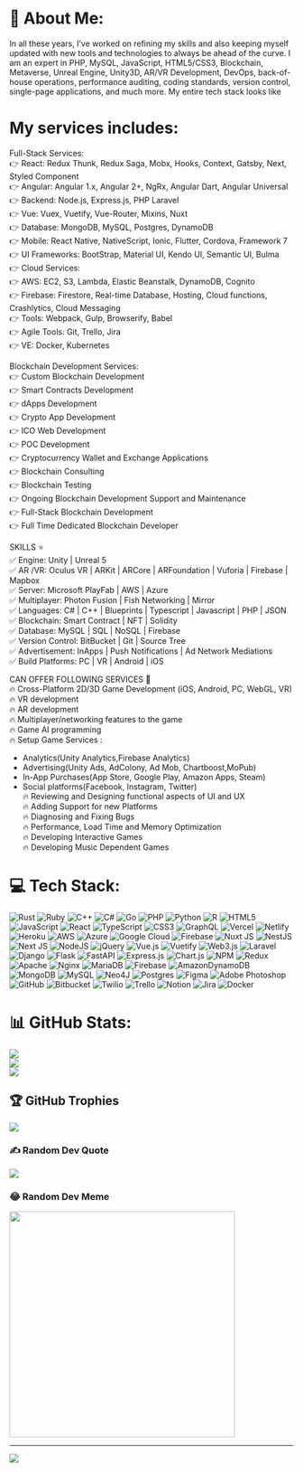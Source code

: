 # 💫 About Me:
In all these years, I’ve worked on refining my skills and also keeping myself updated with new tools and technologies to always be ahead of the curve. I am an expert in PHP, MySQL, JavaScript, HTML5/CSS3, Blockchain, Metaverse, Unreal Engine, Unity3D, AR/VR Development, DevOps, back-of-house operations, performance auditing, coding standards, version control, single-page applications, and much more. My entire tech stack looks like

My services includes:
================
Full-Stack Services:<br>
👉 React: Redux Thunk, Redux Saga, Mobx, Hooks, Context, Gatsby, Next, Styled Component<br>
👉 Angular: Angular 1.x, Angular 2+, NgRx, Angular Dart, Angular Universal<br>
👉 Backend: Node.js, Express.js, PHP Laravel<br>
👉 Vue: Vuex, Vuetify, Vue-Router, Mixins, Nuxt<br>
👉 Database: MongoDB, MySQL, Postgres, DynamoDB<br>
👉 Mobile: React Native, NativeScript, Ionic, Flutter, Cordova, Framework 7<br>
👉 UI Frameworks: BootStrap, Material UI, Kendo UI, Semantic UI, Bulma<br>
👉 Cloud Services:<br>
👉 AWS: EC2, S3, Lambda, Elastic Beanstalk, DynamoDB, Cognito<br>
👉 Firebase: Firestore, Real-time Database, Hosting, Cloud functions, Crashlytics, Cloud Messaging<br>
👉 Tools: Webpack, Gulp, Browserify, Babel<br>
👉 Agile Tools: Git, Trello, Jira<br>
👉 VE: Docker, Kubernetes<br>

Blockchain Development Services:<br>
👉 Custom Blockchain Development<br>
👉 Smart Contracts Development<br>
👉 dApps Development<br>
👉 Crypto App Development<br>
👉 ICO Web Development<br>
👉 POC Development<br>
👉 Cryptocurrency Wallet and Exchange Applications<br>
👉 Blockchain Consulting<br>
👉 Blockchain Testing<br>
👉 Ongoing Blockchain Development Support and Maintenance<br>
👉 Full-Stack Blockchain Development<br>
👉 Full Time Dedicated Blockchain Developer<br>

SKILLS ⭐<br>
✅ Engine: Unity | Unreal 5<br>
✅ AR /VR: Oculus VR | ARKit | ARCore | ARFoundation | Vuforia | Firebase | Mapbox<br>
✅ Server: Microsoft PlayFab | AWS | Azure<br>
✅ Multiplayer: Photon Fusion | Fish Networking | Mirror<br>
✅ Languages: C# | C++ | Blueprints | Typescript | Javascript | PHP | JSON<br>
✅ Blockchain: Smart Contract | NFT | Solidity<br>
✅ Database: MySQL | SQL | NoSQL | Firebase<br>
✅ Version Control: BitBucket | Git | Source Tree<br>
✅ Advertisement: InApps | Push Notifications | Ad Network Mediations<br>
✅ Build Platforms: PC | VR | Android | iOS<br>

CAN OFFER FOLLOWING SERVICES 🙏<br>
🔥 Сross-Platform 2D/3D Game Development (iOS, Android, PC, WebGL, VR)<br>
🔥 VR development<br>
🔥 AR development<br>
🔥 Multiplayer/networking features to the game<br>
🔥 Game AI programming<br>
🔥 Setup Game Services :<br>
- Analytics(Unity Analytics,Firebase Analytics)<br>
- Advertising(Unity Ads, AdColony, Ad Mob, Chartboost,MoPub)<br>
- In-App Purchases(App Store, Google Play, Amazon Apps, Steam)<br>
- Social platforms(Facebook, Instagram, Twitter)<br>
🔥 Reviewing and Designing functional aspects of UI and UX<br>
🔥 Adding Support for new Platforms<br>
🔥 Diagnosing and Fixing Bugs<br>
🔥 Performance, Load Time and Memory Optimization<br>
🔥 Developing Interactive Games<br>
🔥 Developing Music Dependent Games<br>


# 💻 Tech Stack:
![Rust](https://img.shields.io/badge/rust-%23000000.svg?style=for-the-badge&logo=rust&logoColor=white) ![Ruby](https://img.shields.io/badge/ruby-%23CC342D.svg?style=for-the-badge&logo=ruby&logoColor=white) ![C++](https://img.shields.io/badge/c++-%2300599C.svg?style=for-the-badge&logo=c%2B%2B&logoColor=white) ![C#](https://img.shields.io/badge/c%23-%23239120.svg?style=for-the-badge&logo=csharp&logoColor=white) ![Go](https://img.shields.io/badge/go-%2300ADD8.svg?style=for-the-badge&logo=go&logoColor=white) ![PHP](https://img.shields.io/badge/php-%23777BB4.svg?style=for-the-badge&logo=php&logoColor=white) ![Python](https://img.shields.io/badge/python-3670A0?style=for-the-badge&logo=python&logoColor=ffdd54) ![R](https://img.shields.io/badge/r-%23276DC3.svg?style=for-the-badge&logo=r&logoColor=white) ![HTML5](https://img.shields.io/badge/html5-%23E34F26.svg?style=for-the-badge&logo=html5&logoColor=white) ![JavaScript](https://img.shields.io/badge/javascript-%23323330.svg?style=for-the-badge&logo=javascript&logoColor=%23F7DF1E) ![React](https://img.shields.io/badge/react-%2320232a.svg?style=for-the-badge&logo=react&logoColor=%2361DAFB) ![TypeScript](https://img.shields.io/badge/typescript-%23007ACC.svg?style=for-the-badge&logo=typescript&logoColor=white) ![CSS3](https://img.shields.io/badge/css3-%231572B6.svg?style=for-the-badge&logo=css3&logoColor=white) ![GraphQL](https://img.shields.io/badge/-GraphQL-E10098?style=for-the-badge&logo=graphql&logoColor=white) ![Vercel](https://img.shields.io/badge/vercel-%23000000.svg?style=for-the-badge&logo=vercel&logoColor=white) ![Netlify](https://img.shields.io/badge/netlify-%23000000.svg?style=for-the-badge&logo=netlify&logoColor=#00C7B7) ![Heroku](https://img.shields.io/badge/heroku-%23430098.svg?style=for-the-badge&logo=heroku&logoColor=white) ![AWS](https://img.shields.io/badge/AWS-%23FF9900.svg?style=for-the-badge&logo=amazon-aws&logoColor=white) ![Azure](https://img.shields.io/badge/azure-%230072C6.svg?style=for-the-badge&logo=microsoftazure&logoColor=white) ![Google Cloud](https://img.shields.io/badge/GoogleCloud-%234285F4.svg?style=for-the-badge&logo=google-cloud&logoColor=white) ![Firebase](https://img.shields.io/badge/firebase-%23039BE5.svg?style=for-the-badge&logo=firebase) ![Nuxt JS](https://img.shields.io/badge/Nuxt-002E3B?style=for-the-badge&logo=nuxt.js&logoColor=#00DC82) ![NestJS](https://img.shields.io/badge/nestjs-%23E0234E.svg?style=for-the-badge&logo=nestjs&logoColor=white) ![Next JS](https://img.shields.io/badge/Next-black?style=for-the-badge&logo=next.js&logoColor=white) ![NodeJS](https://img.shields.io/badge/node.js-6DA55F?style=for-the-badge&logo=node.js&logoColor=white) ![jQuery](https://img.shields.io/badge/jquery-%230769AD.svg?style=for-the-badge&logo=jquery&logoColor=white) ![Vue.js](https://img.shields.io/badge/vue.js-%2335495e.svg?style=for-the-badge&logo=vuedotjs&logoColor=%234FC08D) ![Vuetify](https://img.shields.io/badge/Vuetify-1867C0?style=for-the-badge&logo=vuetify&logoColor=AEDDFF) ![Web3.js](https://img.shields.io/badge/web3.js-F16822?style=for-the-badge&logo=web3.js&logoColor=white) ![Laravel](https://img.shields.io/badge/laravel-%23FF2D20.svg?style=for-the-badge&logo=laravel&logoColor=white) ![Django](https://img.shields.io/badge/django-%23092E20.svg?style=for-the-badge&logo=django&logoColor=white) ![Flask](https://img.shields.io/badge/flask-%23000.svg?style=for-the-badge&logo=flask&logoColor=white) ![FastAPI](https://img.shields.io/badge/FastAPI-005571?style=for-the-badge&logo=fastapi) ![Express.js](https://img.shields.io/badge/express.js-%23404d59.svg?style=for-the-badge&logo=express&logoColor=%2361DAFB) ![Chart.js](https://img.shields.io/badge/chart.js-F5788D.svg?style=for-the-badge&logo=chart.js&logoColor=white) ![NPM](https://img.shields.io/badge/NPM-%23CB3837.svg?style=for-the-badge&logo=npm&logoColor=white) ![Redux](https://img.shields.io/badge/redux-%23593d88.svg?style=for-the-badge&logo=redux&logoColor=white) ![Apache](https://img.shields.io/badge/apache-%23D42029.svg?style=for-the-badge&logo=apache&logoColor=white) ![Nginx](https://img.shields.io/badge/nginx-%23009639.svg?style=for-the-badge&logo=nginx&logoColor=white) ![MariaDB](https://img.shields.io/badge/MariaDB-003545?style=for-the-badge&logo=mariadb&logoColor=white) ![Firebase](https://img.shields.io/badge/firebase-a08021?style=for-the-badge&logo=firebase&logoColor=ffcd34) ![AmazonDynamoDB](https://img.shields.io/badge/Amazon%20DynamoDB-4053D6?style=for-the-badge&logo=Amazon%20DynamoDB&logoColor=white) ![MongoDB](https://img.shields.io/badge/MongoDB-%234ea94b.svg?style=for-the-badge&logo=mongodb&logoColor=white) ![MySQL](https://img.shields.io/badge/mysql-4479A1.svg?style=for-the-badge&logo=mysql&logoColor=white) ![Neo4J](https://img.shields.io/badge/Neo4j-008CC1?style=for-the-badge&logo=neo4j&logoColor=white) ![Postgres](https://img.shields.io/badge/postgres-%23316192.svg?style=for-the-badge&logo=postgresql&logoColor=white) ![Figma](https://img.shields.io/badge/figma-%23F24E1E.svg?style=for-the-badge&logo=figma&logoColor=white) ![Adobe Photoshop](https://img.shields.io/badge/adobe%20photoshop-%2331A8FF.svg?style=for-the-badge&logo=adobe%20photoshop&logoColor=white) ![GitHub](https://img.shields.io/badge/github-%23121011.svg?style=for-the-badge&logo=github&logoColor=white) ![Bitbucket](https://img.shields.io/badge/bitbucket-%230047B3.svg?style=for-the-badge&logo=bitbucket&logoColor=white) ![Twilio](https://img.shields.io/badge/Twilio-F22F46?style=for-the-badge&logo=Twilio&logoColor=white) ![Trello](https://img.shields.io/badge/Trello-%23026AA7.svg?style=for-the-badge&logo=Trello&logoColor=white) ![Notion](https://img.shields.io/badge/Notion-%23000000.svg?style=for-the-badge&logo=notion&logoColor=white) ![Jira](https://img.shields.io/badge/jira-%230A0FFF.svg?style=for-the-badge&logo=jira&logoColor=white) ![Docker](https://img.shields.io/badge/docker-%230db7ed.svg?style=for-the-badge&logo=docker&logoColor=white)
# 📊 GitHub Stats:
![](https://github-readme-stats.vercel.app/api?username=po1206&theme=dark&hide_border=false&include_all_commits=false&count_private=false)<br/>
![](https://github-readme-streak-stats.herokuapp.com/?user=po1206&theme=dark&hide_border=false)<br/>
![](https://github-readme-stats.vercel.app/api/top-langs/?username=po1206&theme=dark&hide_border=false&include_all_commits=false&count_private=false&layout=compact)

## 🏆 GitHub Trophies
![](https://github-profile-trophy.vercel.app/?username=po1206&theme=radical&no-frame=true&no-bg=true&margin-w=4)

### ✍️ Random Dev Quote
![](https://quotes-github-readme.vercel.app/api?type=horizontal&theme=dark)

### 😂 Random Dev Meme
<img src='https://memer-new.vercel.app/' style="height: 400px;"/>

---
[![](https://visitcount.itsvg.in/api?id=po1206&icon=7&color=0)](https://visitcount.itsvg.in)

<!-- Proudly created with GPRM ( https://gprm.itsvg.in ) -->
